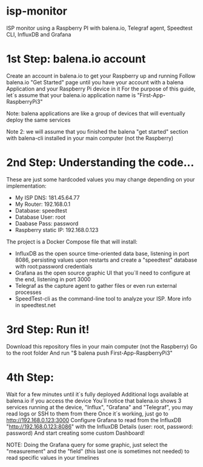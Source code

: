 # isp-monitor
ISP monitor using a Raspberry PI with balena.io, Telegraf agent, Speedtest CLI, InfluxDB and Grafana


# 1st Step: balena.io account
Create an account in balena.io to get your Raspberry up and running
Follow balena.io "Get Started" page until you have your account with a balena Application and your Raspberry Pi device in it
For the purpose of this guide, let´s assume that your balena.io application name is "First-App-RaspberryPi3"

Note: balena applications are like a group of devices that will eventually deploy the same services

Note 2: we will assume that you finished the balena "get started" section with balena-cli installed in your main computer (not the Raspberry)


# 2nd Step: Understanding the code...
These are just some hardcoded values you may change depending on your implementation:
- My ISP DNS: 181.45.64.77
- My Router: 192.168.0.1
- Database: speedtest
- Database User: root
- Daabase Pass: password
- Raspberry static IP: 192.168.0.123

The project is a Docker Compose file that will install:
- InfluxDB as the open source time-oriented data base, listening in port 8086, persisting values upon restarts and create a "speedtest" database with root:password credentials
- Grafana as the open source graphic UI that you´ll need to configure at the end, listening in port 3000
- Telegraf as the capture agent to gather files or even run external processes
- SpeedTest-cli as the command-line tool to analyze your ISP. More info in speedtest.net

# 3rd Step: Run it!
Download this repository files in your main computer (not the Raspberry)
Go to the root folder
And run "$ balena push First-App-RaspberryPi3"

# 4th Step: 
Wait for a few minutes until it´s fully deployed
Additional logs available at balena.io if you access the device
You´ll notice that balena.io shows 3 services running at the device, "Influx", "Grafana" and "Telegraf", you may read logs or SSH to them from there
Once it´s working, just go to http://192.168.0.123:3000
Configure Grafana to read from the InfluxDB "http://192.168.0.123:8086" with the InfluxDB Details (user: root, password: password)
And start creating some custom Dashboard!

NOTE: Doing the Grafana query for some graphic, just select the "measurement" and the "field" (this last one is sometimes not needed) to read specific values in your timelines
